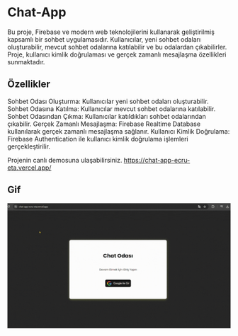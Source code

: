# Chat-App

Bu proje, Firebase ve modern web teknolojilerini kullanarak geliştirilmiş kapsamlı bir sohbet uygulamasıdır. Kullanıcılar, yeni sohbet odaları oluşturabilir, mevcut sohbet odalarına katılabilir ve bu odalardan çıkabilirler. Proje, kullanıcı kimlik doğrulaması ve gerçek zamanlı mesajlaşma özellikleri sunmaktadır.

## Özellikler

Sohbet Odası Oluşturma: Kullanıcılar yeni sohbet odaları oluşturabilir.
Sohbet Odasına Katılma: Kullanıcılar mevcut sohbet odalarına katılabilir.
Sohbet Odasından Çıkma: Kullanıcılar katıldıkları sohbet odalarından çıkabilir.
Gerçek Zamanlı Mesajlaşma: Firebase Realtime Database kullanılarak gerçek zamanlı mesajlaşma sağlanır.
Kullanıcı Kimlik Doğrulama: Firebase Authentication ile kullanıcı kimlik doğrulama işlemleri gerçekleştirilir.

Projenin canlı demosuna ulaşabilirsiniz.
https://chat-app-ecru-eta.vercel.app/

## Gif

<img src = "chat.gif" />
